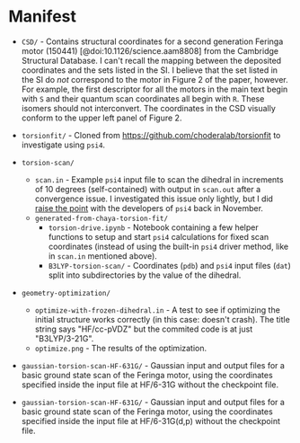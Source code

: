 # Manifest

* `CSD/` - Contains structural coordinates for a second generation Feringa motor (150441) [@doi:10.1126/science.aam8808] from the Cambridge Structural Database. I can't recall the mapping between the deposited coordinates and the sets listed in the SI. I believe that the set listed in the SI do *not* correspond to the motor in Figure 2 of the paper, however. For example, the first descriptor for all the motors in the main text begin with `S` and their quantum scan coordinates all begin with `R`. These isomers should not interconvert. The coordinates in the CSD visually conform to the upper left panel of Figure 2.

* `torsionfit/` - Cloned from https://github.com/choderalab/torsionfit to investigate using `psi4`.

* `torsion-scan/`
    * `scan.in` - Example `psi4` input file to scan the dihedral in increments of 10 degrees (self-contained) with output in `scan.out` after a convergence issue. I investigated this issue only lightly, but I did [raise the point](https://github.com/psi4/psi4/issues/862) with the developers of `psi4` back in November.
    * `generated-from-chaya-torsion-fit/`
        * `torsion-drive.ipynb` - Notebook containing a few helper functions to setup and start `psi4` calculations for fixed scan coordinates (instead of using the built-in `psi4` driver method, like in `scan.in` mentioned above).
        * `B3LYP-torsion-scan/` - Coordinates (`pdb`) and `psi4` input files (`dat`) split into subdirectories by the value of the dihedral.

* `geometry-optimization/`
    * `optimize-with-frozen-dihedral.in` - A test to see if optimizing the initial structure works correctly (in this case: doesn't crash). The title string says "HF/cc-pVDZ" but the commited code is at just "B3LYP/3-21G".
    * `optimize.png` - The results of the optimization.

* `gaussian-torsion-scan-HF-631G/` - Gaussian input and output files for a basic ground state scan of the Feringa motor, using the coordinates specified inside the input file at HF/6-31G without the checkpoint file.

* `gaussian-torsion-scan-HF-631G/` - Gaussian input and output files for a basic ground state scan of the Feringa motor, using the coordinates specified inside the input file at HF/6-31G(d,p) without the checkpoint file.
